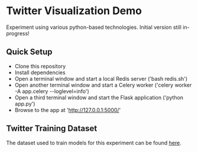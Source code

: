 # Twitter Visualization Demo
Experiment using various python-based technologies.  Initial version still in-progress!

## Quick Setup

- Clone this repository
- Install dependencies
- Open a terminal window and start a local Redis server ('bash redis.sh')
- Open another terminal window and start a Celery worker ('celery worker -A app.celery --loglevel=info')
- Open a third terminal window and start the Flask application ('python app.py')
- Browse to the app at 'http://127.0.0.1:5000/'

## Twitter Training Dataset

The dataset used to train models for this experiment can be found 
[here](http://thinknook.com/wp-content/uploads/2012/09/Sentiment-Analysis-Dataset.zip).